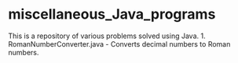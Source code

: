 # miscellaneous_Java_programs
This is a repository of various problems solved using Java.
	1. RomanNumberConverter.java - Converts decimal numbers to Roman numbers.



